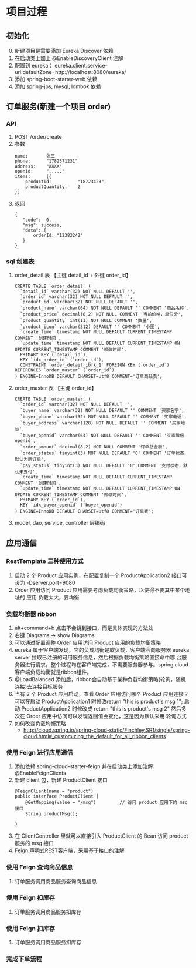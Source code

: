 
# 项目过程
## 初始化
0. 新建项目是需要添加 Eureka Discover 依赖
1. 在启动类上加上 @EnableDiscoveryClient 注解
2. 配置到 eureka： eureka.client.service-url.defaultZone=http://localhost:8080/eureka/
3. 添加 spring-boot-starter-web 依赖
4. 添加 spring-jps, mysql, lombok 依赖

## 订单服务(新建一个项目 order)
### API 
1. POST /order/create
2. 参数 
    ```
    name:       张三   
    phone:      "1782371231"
    address:    "XXXX"
    openid:     "....."
    items:      [{
        productId:          "18723423",
        productQuantity:    2
    }]
    ```
3. 返回
    ```
    {
       "code":  0,
       "msg": success,
       "data": {
           orderId: "12383242"
       }
    }
    ```
### sql 创建表
1. order_detail 表 【主键 detail_id + 外键 order_id】
    ```
    CREATE TABLE `order_detail` (
      `detail_id` varchar(32) NOT NULL DEFAULT '',
      `order_id` varchar(32) NOT NULL DEFAULT '',
      `product_id` varchar(32) NOT NULL DEFAULT '',
      `product_name` varchar(64) NOT NULL DEFAULT '' COMMENT '商品名称',
      `product_price` decimal(8,2) NOT NULL COMMENT '当前价格，单位分',
      `product_quantity` int(11) NOT NULL COMMENT '数量',
      `product_icon` varchar(512) DEFAULT '' COMMENT '小图',
      `create_time` timestamp NOT NULL DEFAULT CURRENT_TIMESTAMP COMMENT '创建时间',
      `update_time` timestamp NOT NULL DEFAULT CURRENT_TIMESTAMP ON UPDATE CURRENT_TIMESTAMP COMMENT '修改时间',
      PRIMARY KEY (`detail_id`),
      KEY `idx_order_id` (`order_id`),
      CONSTRAINT `order_detail_ibfk_1` FOREIGN KEY (`order_id`) REFERENCES `order_master` (`order_id`)
    ) ENGINE=InnoDB DEFAULT CHARSET=utf8 COMMENT='订单商品表';
    ```
2. order_master 表  【主键 order_id】
    ```
    CREATE TABLE `order_master` (
      `order_id` varchar(32) NOT NULL DEFAULT '',
      `buyer_name` varchar(32) NOT NULL DEFAULT '' COMMENT '买家名字',
      `buyer_phone` varchar(32) NOT NULL DEFAULT '' COMMENT '买家电话',
      `buyer_address` varchar(128) NOT NULL DEFAULT '' COMMENT '买家地址',
      `buyer_openid` varchar(64) NOT NULL DEFAULT '' COMMENT '买家微信openid',
      `order_amount` decimal(8,2) NOT NULL COMMENT '订单总金额',
      `order_status` tinyint(3) NOT NULL DEFAULT '0' COMMENT '订单状态，默认为新订单',
      `pay_status` tinyint(3) NOT NULL DEFAULT '0' COMMENT '支付状态，默认未支付',
      `create_time` timestamp NOT NULL DEFAULT CURRENT_TIMESTAMP COMMENT '创建时间',
      `update_time` timestamp NOT NULL DEFAULT CURRENT_TIMESTAMP ON UPDATE CURRENT_TIMESTAMP COMMENT '修改时间',
      PRIMARY KEY (`order_id`),
      KEY `idx_buyer_openid` (`buyer_openid`)
    ) ENGINE=InnoDB DEFAULT CHARSET=utf8 COMMENT='订单表';
    ``` 
3. model, dao, service, controller 层编码

## 应用通信
### RestTemplate 三种使用方式
1. 启动 2 个 Product 应用实例，在配置复制一个 ProductApplication2 接口可设为 -Dserver.port=9080
2. Order 应用访问 Product 应用需要考虑负载均衡策略，以使得不要其中某个地址的 应用 负载太大，要均衡

### 负载均衡器 ribbon
1. alt+command+b 点击不会跳到接口，而是具体实现的方法处
2. 右键 Diagrams -> show Diagrams
3. 可以通过配置调整 Order 应用访问 Product 应用的负载均衡策略
4. eureka 属于客户端发现，它的负载均衡是软负载，客户端会向服务器 eureka server 拉取已注册的可用服务信息，然后根据负载均衡策略直接命中哪
台服务器进行请求，整个过程均在客户端完成，不需要服务器参与。spring cloud 客户端负载均衡就是ribbon组件。
5. @LoadBalanced 添加后，ribbon会自动基于某种负载均衡策略(轮询，随机连接)去连接目标服务
6. 当有 2 个 Product 应用启动，查看 Order 应用访问哪个 Product 应用连接？可以在启动 ProductApplication1 时修改return "this is product's msg 1";
启动 ProductApplication2 时修改成 return "this is product's msg 2" 然后多次在 Order 应用中访问可以发现返回值会变化，这是因为默认采用 轮询方式 
7. 如何改变负载均衡策略
    - http://cloud.spring.io/spring-cloud-static/Finchley.SR1/single/spring-cloud.html#_customizing_the_default_for_all_ribbon_clients
    
### 使用 Feign 进行应用通信
1. 添加依赖 spring-cloud-starter-feign 并在启动类上添加注解 @EnableFeignClients 
2. 新建 client 包，新建 ProductClient 接口
    ```
    @FeignClient(name = "product")
    public interface ProductClient {
        @GetMapping(value = "/msg")         // 访问 product 应用下的 msg 接口
        String productMsg();
    
    }
    ```
3. 在 ClientController 里就可以直接引入 ProductClient 的 Bean 访问 product 服务的 msg 接口
4. Feign:声明式REST客户端，采用基于接口的注解

### 使用 Feign 查询商品信息
1. 订单服务调用商品服务查询商品信息

### 使用 Feign 扣库存
1. 订单服务调用商品服务扣库存

### 使用 Feign 扣库存
1. 订单服务调用商品服务扣库存

### 完成下单流程

























